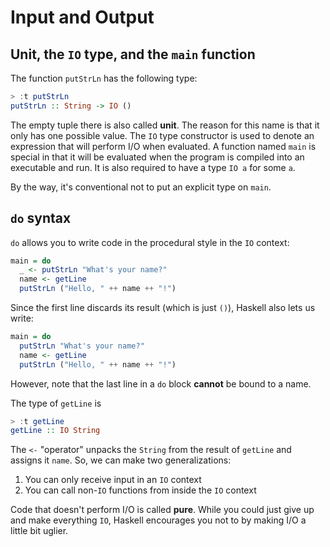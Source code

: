 # Input and Output

## Unit, the `IO` type, and the `main` function

The function `putStrLn` has the following type:

```hs
> :t putStrLn
putStrLn :: String -> IO ()
```

The empty tuple there is also called **unit**.
The reason for this name is that it only has one possible value.
The `IO` type constructor is used to denote an expression that will perform I/O when evaluated.
A function named `main` is special in that it will be evaluated when the program is compiled into an executable and run.
It is also required to have a type `IO a` for some `a`.

By the way, it's conventional not to put an explicit type on `main`.

## `do` syntax

`do` allows you to write code in the procedural style in the `IO` context:

```hs
main = do
  _ <- putStrLn "What's your name?"
  name <- getLine
  putStrLn ("Hello, " ++ name ++ "!")
```

Since the first line discards its result (which is just `()`), Haskell also lets us write:

```hs
main = do
  putStrLn "What's your name?"
  name <- getLine
  putStrLn ("Hello, " ++ name ++ "!")
```

However, note that the last line in a `do` block **cannot** be bound to a name.

The type of `getLine` is

```hs
> :t getLine
getLine :: IO String
```

The `<-` "operator" unpacks the `String` from the result of `getLine` and assigns it `name`.
So, we can make two generalizations:
1. You can only receive input in an `IO` context
2. You can call non-`IO` functions from inside the `IO` context

Code that doesn't perform I/O is called **pure**.
While you could just give up and make everything `IO`, Haskell encourages you not to by making I/O a little bit uglier.